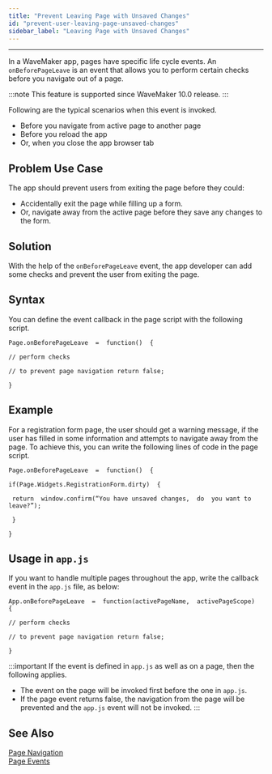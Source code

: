 ```yaml
---
title: "Prevent Leaving Page with Unsaved Changes"
id: "prevent-user-leaving-page-unsaved-changes"
sidebar_label: "Leaving Page with Unsaved Changes"
---
```

---
In a WaveMaker app, pages have specific life cycle events. An `onBeforePageLeave` is an event that allows you to perform certain checks before you navigate out of a page. 

:::note
This feature is supported since WaveMaker 10.0 release.
:::

Following are the typical scenarios when this event is invoked.

- Before you navigate from active page to another page
- Before you reload the app
- Or, when you close the app browser tab

## Problem Use Case

The app should prevent users from exiting the page before they could:

- Accidentally exit the page while filling up a form.
- Or, navigate away from the active page before they save any changes to the form.

## Solution

With the help of the `onBeforePageLeave` event, the app developer can add some checks and prevent the user from exiting the page.

## Syntax

You can define the event callback in the page script with the following script.
```
Page.onBeforePageLeave  =  function()  {

// perform checks

// to prevent page navigation return false;

}
```

## Example

For a registration form page, the user should get a warning message, if the user has filled in some information and attempts to navigate away from the page. To achieve this, you can write the following lines of code in the page script.

```
Page.onBeforePageLeave  =  function()  {

if(Page.Widgets.RegistrationForm.dirty)  {

 return  window.confirm(“You have unsaved changes,  do  you want to  leave?”);

 }
 
}
```

## Usage in `app.js`

If you want to handle multiple pages throughout the app, write the callback event in the `app.js` file, as below:

```
App.onBeforePageLeave  =  function(activePageName,  activePageScope)  {

// perform checks

// to prevent page navigation return false;

}
```


:::important
If the event is defined in `app.js` as well as on a page, then the following applies.

- The event on the page will be invoked first before the one in `app.js`.
- If the page event returns false, the navigation from the page will be prevented and the `app.js` event will not be invoked.
:::

## See Also

[Page Navigation](/learn/app-development/ui-design/page-concepts/page-navigation)  
[Page Events](/learn/app-development/ui-design/page-concepts/page-events)  